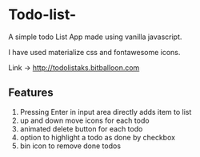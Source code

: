 # Todo-list-
A simple todo List App made using vanilla javascript.

I have used materialize css and fontawesome icons.

Link -> http://todolistaks.bitballoon.com

## Features
1. Pressing Enter in input area directly adds item to list
1. up and down move icons for each todo
1. animated delete button for each todo
1. option to highlight a todo as done by checkbox
1. bin icon to remove done todos
